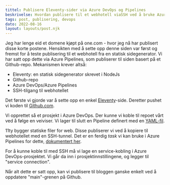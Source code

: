 ```yaml
---
tittel: Publisere Eleventy-sider via Azure DevOps og Pipelines
beskrivelse: Hvordan publisere til et webhotell viaSSH ved å bruke Azure DevOps
tags: post, publisering, devops
dato: 2022-08-16
layout: layouts/post.njk
---
```

Jeg har lenge eid et domene kjøpt på one.com - hvor jeg nå 
har publisert disse korte postene. Hensikten med å sette opp
denne siden var først og fremst for å teste publisering til 
et webhotell fra en statisk sidegenerator. Vi har satt opp dette 
via Azure Pipelines, som publiserer til siden basert på 
et Github-repo. Mekanismen krever altså: 

- Eleventy: en statisk sidegenerator skrevet i NodeJs
- Github-repo
- Azure DevOps/Azure Pipelines
- SSH-tilgang til webhotellet

Det første vi gjorde var å sette opp en enkel 
[Eleventy](https://www.11ty.dev/)-side. Deretter pushet vi 
koden til [Github.com](https://github.com/hakdo/skribleri).

Vi opprettet så et prosjekt i Azure DevOps. Der kunne vi koble 
til repoet vårt ved å følge en veiviser. Vi lager til slutt 
en Pipeline definert med en [YAML-fil](https://raw.githubusercontent.com/hakdo/skribleri/main/azure-pipelines.yml).

11ty bygger statiske filer for web. Disse publiserer vi ved å 
kopiere til webhotellet med en SSH-tunnel. Det er en ferdig 
*task* vi kan bruke i Azure Pipelines for dette, 
[dokumentert her](https://docs.microsoft.com/en-us/azure/devops/pipelines/tasks/deploy/copy-files-over-ssh?view=azure-devops). 

For å kunne koble til med SSH må vi lage en service-kobling i 
Azure DevOps-prosjektet. Vi går da inn i prosjektinnstillingene, 
og legger til "service connection". 

Når alt dette er satt opp, kan vi publisere til bloggen ganske 
enkelt ved å oppdatere "main"-grenen på Github. 

